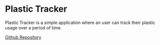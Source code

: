 # Plastic Tracker

Plastic Tracker is a simple application where an user can track their plastic usage over a period of time.

[Github Repository](https://github.com/DrMeihoff/CSC2033-Team-7)